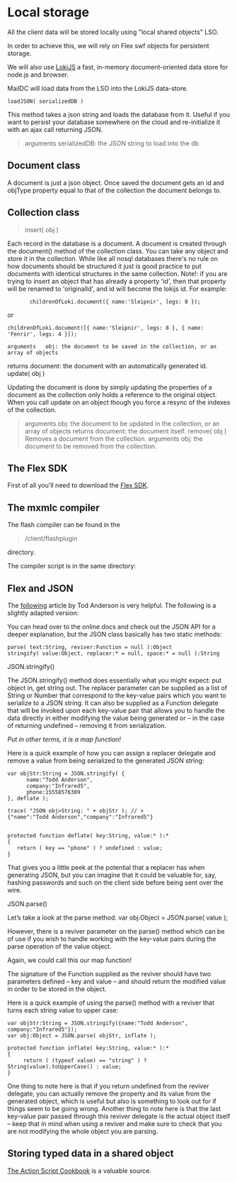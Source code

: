 Local storage
=============

All the client data will be stored locally using "local shared objects" LSO.

In order to achieve this, we will rely on Flex swf objects for persistent storage.

We will also use [LokiJS](http://lokijs.org/?utm_source=javascriptweekly#/) a fast, in-memory document-oriented data store for node.js and browser.

MailDC will load data from the LSO into the LokiJS data-store.

    loadJSON( serializedDB )
    
This method takes a json string and loads the database from it. Useful if you want to persist your database somewhere on the cloud and re-initialize it with an ajax call returning JSON.

>arguments	serializedDB: the JSON string to load into the db


Document class
--------------

A document is just a json object. Once saved the document gets an id and objType property equal to that of the collection the document belongs to.

Collection class
----------------

>insert( obj )

Each record in the database is a document. A document is created through the document() method of the collection class. You can take any object and store it in the collection. While like all nosql databases there's no rule on how documents should be structured it just is good practice to put documents with identical structures in the same collection. 
Note!: if you are trying to insert an object that has already a property 'id', then that property will be renamed to 'originalId', and id will become the lokijs id. 
For example:

		   childrenOfLoki.document({ name:'Sleipnir', legs: 8 }); 
or

	childrenOfLoki.document([{ name:'Sleipnir', legs: 8 }, { name: 'Fenrir', legs: 4 }]);

	arguments	obj: the document to be saved in the collection, or an array of objects
returns	document: the document with an automatically generated id.
update( obj )

Updating the document is done by simply updating the properties of a document as the collection only holds a reference to the original object. When you call update on an object though you force a resync of the indexes of the collection.

>arguments	obj: the document to be updated in the collection, or an array of objects
returns	document: the document itself.
remove( obj )
Removes a document from the collection.
arguments	obj: the document to be removed from the collection.







## The Flex SDK ##
First of all you'll need to download the [Flex SDK](http://www.adobe.com/devnet/flex/flex-sdk-download.html).


## The mxmlc compiler ##

The flash compiler can be found in the 
>/client/flashplugin 

directory.

The compiler script is in the same directory:



## Flex and JSON ##

The [following](http://blog.infrared5.com/2011/07/working-with-native-json-in-flash-player-11/) article by Tod Anderson is very helpful. The following is a slightly adapted version:

You can head over to the online docs and check out the JSON API for a deeper explanation, but the JSON class basically has two static methods:

    parse( text:String, reviver:Function = null ):Object
    stringify( value:Object, replacer:* = null, space:* = null ):String



JSON.stringify()

The JSON.stringify() method does essentially what you might expect: put object in, get string out. 
The replacer parameter can be supplied as a list of String or Number that correspond to the key-value pairs which you want to serialize to a JSON string. It can also be supplied as a Function delegate that will be invoked upon each key-value pair that allows you to handle the data directly in either modifying the value being generated or – in the case of returning undefined – removing it from serialization.

*Put in other terms, it is a map function!*

Here is a quick example of how you can assign a replacer delegate and remove a value from being serialized to the generated JSON string:

    var objStr:String = JSON.stringify( {
		  name:"Todd Anderson",
	      company:"Infrared5",
	      phone:15558576309
    }, deflate );

    trace( "JSON obj>String: " + objStr ); // >
    {"name":"Todd Anderson","company":"Infrared5"}


    protected function deflate( key:String, value:* ):*
    {
	   return ( key == "phone" ) ? undefined : value;
	}
	
That gives you a little peek at the potential that a replacer has when generating JSON, but you can imagine that it could be valuable for, say, hashing passwords and such on the client side before being sent over the wire.



JSON.parse()

Let’s take a look at the parse method. 
var obj:Object = JSON.parse( value );

However, there is a reviver parameter on the parse() method which can be of use if you wish to handle working with the key-value pairs during the parse operation of the value object. 

Again, we could call this our map function!

The signature of the Function supplied as the reviver should have two parameters defined – key and value – and should return the modified value in order to be stored in the object.

Here is a quick example of using the parse() method with a reviver that turns each string value to upper case:

	var objStr:String = JSON.stringify({name:"Todd Anderson", company:"Infrared5"});
	var obj:Object = JSON.parse( objStr, inflate );

	protected function inflate( key:String, value:* ):*
	{
		 return ( (typeof value) == "string" ) ? String(value).toUpperCase() : value;
	}


One thing to note here is that if you return undefined from the reviver delegate, you can actually remove the property and its value from the generated object, which is useful but also is something to look out for if things seem to be going wrong. Another thing to note here is that the last key-value pair passed through this reviver delegate is the actual object itself – keep that in mind when using a reviver and make sure to check that you are not modifying the whole object you are parsing.



Storing typed data in a shared object
-------------------------------------

[The Action Script Cookbook](http://www.oreilly.de/catalog/9780596529857/chapter/ch17.pdf) is a valuable source.

